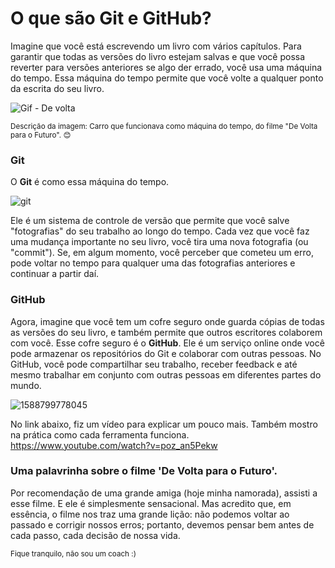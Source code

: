 # O que são Git e GitHub?

Imagine que você está escrevendo um livro com 
vários capítulos. Para garantir que todas as 
versões do livro estejam salvas e que 
você possa reverter para versões anteriores 
se algo der errado, você 
usa uma máquina do tempo. 
Essa máquina do tempo permite que você volte 
a qualquer ponto da escrita do seu livro.

![Gif - De volta](https://github.com/cleibsonsilva94/DiaryOfAnApprentice01/assets/156372072/5513ba3f-0d4e-4fbf-92f8-81809ada7a8c)

<sub>Descrição da imagem: Carro que funcionava como máquina do tempo, do filme "De Volta para o Futuro". 😊</sub>


 
### Git

O **Git** é como essa máquina do tempo. 

![git](https://github.com/cleibsonsilva94/DiaryOfAnApprentice01/assets/156372072/a951c285-37e0-4b0c-9ae5-b41e77d722fb)


Ele é um sistema de controle de versão que 
permite que você salve "fotografias" do seu trabalho ao longo do tempo. Cada vez que 
você faz uma mudança importante no seu livro, você tira uma nova fotografia (ou "commit"). 
Se, em algum momento, você perceber que cometeu um erro, pode voltar no tempo para qualquer 
uma das fotografias anteriores e continuar a partir daí.


### GitHub
Agora, imagine que você tem um cofre seguro onde guarda cópias de todas as versões do seu livro, 
e também permite que outros escritores colaborem com você. Esse cofre seguro é o **GitHub**. 
Ele é um serviço online onde você pode armazenar os repositórios do Git e colaborar com outras pessoas. 
No GitHub, você pode compartilhar seu trabalho, receber feedback e até mesmo trabalhar em conjunto com 
outras pessoas em diferentes partes do mundo.

![1588799778045](https://github.com/cleibsonsilva94/DiaryOfAnApprentice01/assets/156372072/29ebfdc7-c4f9-4b02-9c83-d127eebbb1c2)

No link abaixo, fiz um vídeo para explicar um pouco mais. Também mostro na prática como cada ferramenta funciona.
https://www.youtube.com/watch?v=poz_an5Pekw


### Uma palavrinha sobre o filme 'De Volta para o Futuro'.

Por recomendação de uma grande amiga (hoje minha namorada), assisti a esse filme. 
E ele é simplesmente sensacional. Mas acredito que, em essência, o filme nos traz 
uma grande lição: não podemos voltar ao passado e corrigir nossos erros; portanto, 
devemos pensar bem antes de cada passo, cada decisão de nossa vida.

<sub>Fique tranquilo, não sou um coach :) </sub>

